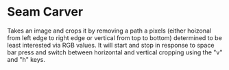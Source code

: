 # Seam Carver
Takes an image and crops it by removing a path a pixels (either hoizonal from left edge to right edge or vertical from top to bottom) determined to be least interested via RGB values. It will start and stop in response to space bar press and switch between horizontal and vertical cropping using the "v" and "h" keys. 
